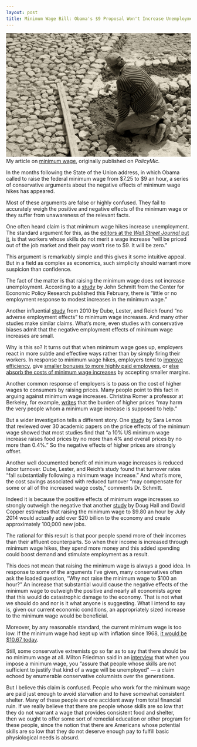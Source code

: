 ```yaml
---
layout: post
title: Minimum Wage Bill: Obama's $9 Proposal Won't Increase Unemployment
---
```

<img src="/assets/min-wage.jpg">

<div class="message">
  My article on <a href="http://www.policymic.com/articles/41325/minimum-wage-bill-obama-s-9-proposal-won-t-increase-unemployment">minimum wage</a>, originally published on <em>PolicyMic.</em>
</div>

In the months following the State of the Union address, in which Obama called to raise the federal minimum wage from $7.25 to $9 an hour, a series of conservative arguments about the negative effects of minimum wage hikes has appeared.

Most of these arguments are false or highly confused. They fail to accurately weigh the positive and negative effects of the minimum wage or they suffer from unawareness of the relevant facts.

One often heard claim is that minimum wage hikes increase unemployment. The standard argument for this, as the [editors at the *Wall Street Journal* put it](http://online.wsj.com/article/SB10001424127887323478004578302510280314712.html), is that workers whose skills do not merit a wage increase “will be priced out of the job market and their pay won’t rise to $9. It will be zero.”

This argument is remarkably simple and this gives it some intuitive appeal. But in a field as complex as economics, such simplicity should warrant more suspicion than confidence.

The fact of the matter is that raising the minimum wage does not increase unemployment. According to a [study](http://www.cepr.net/documents/publications/min-wage-2013-02.pdf) by John Schmitt from the Center for Economic Policy Research published this February, there is “little or no employment response to modest increases in the minimum wage.”

Another influential [study](http://www.irle.berkeley.edu/workingpapers/157-07.pdf) from 2010 by Dube, Lester, and Reich found “no adverse employment effects” to minimum wage increases. And many other studies make similar claims. What’s more, even studies with conservative biases admit that the negative employment effects of minimum wage increases are small.

Why is this so? It turns out that when minimum wage goes up, employers react in more subtle and effective ways rather than by simply firing their workers. In response to minimum wage hikes, employers tend to [improve efficiency](http://www2.gsu.edu/~ecobth/IZA_HKZ_MinWageCoA_dp6132.pdf), give [smaller bonuses to more highly paid employees](http://www.uh.edu/~adkugler/DiNardoetal.pdf), or [else absorb the costs of minimum wage increases](http://www.aeaweb.org/articles.php?doi=10.1257/app.3.1.129) by accepting smaller margins.

Another common response of employers is to pass on the cost of higher wages to consumers by raising prices. Many people point to this fact in arguing against minimum wage increases. Christina Romer a professor at Berkeley, for example, [writes](http://www.nytimes.com/2013/03/03/business/the-minimum-wage-employment-and-income-distribution.html?pagewanted=all) that the burden of higher prices “may harm the very people whom a minimum wage increase is supposed to help.”

But a wider investigation tells a different story. One [study](http://ideas.repec.org/a/bla/jecsur/v22y2008i1p187-212.html) by Sara Lemos that reviewed over 30 academic papers on the price effects of the minimum wage showed that most studies find that “a 10% US minimum wage increase raises food prices by no more than 4% and overall prices by no more than 0.4%.” So the negative effects of higher prices are strongly offset.

Another well documented benefit of minimum wage increases is reduced labor turnover. Dube, Lester, and Reich’s study found that turnover rates “fall substantially following a minimum wage increase.” And what’s more, the cost savings associated with reduced turnover “may compensate for some or all of the increased wage costs,” comments Dr. Schmitt.

Indeed it is because the positive effects of minimum wage increases so strongly outweigh the negative that another [study](http://www.epi.org/files/2012/ib341-raising-federal-minimum-wage.pdf) by Doug Hall and David Copper estimates that raising the minimum wage to $9.80 an hour by July 2014 would actually add over $20 billion to the economy and create approximately 100,000 new jobs.

The rational for this result is that poor people spend more of their incomes than their affluent counterparts. So when their income is increased through minimum wage hikes, they spend more money and this added spending could boost demand and stimulate employment as a result.

This does not mean that raising the minimum wage is always a good idea. In response to some of the arguments I’ve given, many conservatives often ask the loaded question, “Why not raise the minimum wage to $100 an hour?” An increase that substantial would cause the negative effects of the minimum wage to outweigh the positive and nearly all economists agree that this would do catastrophic damage to the economy. That is not what we should do and nor is it what anyone is suggesting. What I intend to say is, given our current economic conditions, an appropriately sized increase to the minimum wage would be beneficial.

Moreover, by any reasonable standard, the current minimum wage is too low. If the minimum wage had kept up with inflation since 1968, [it would be $10.67 today](http://online.wsj.com/article/SB10001424127887323550604578412861779132692.html?KEYWORDS=minimum+wage).

Still, some conservative extremists go so far as to say that there should be no minimum wage at all. Milton Friedman said in an [interview](http://www.youtube.com/watch?v=ca8z__o52sk&amp;feature=youtu.be) that when you impose a minimum wage, you “assure that people whose skills are not sufficient to justify that kind of a wage will be unemployed" — a claim echoed by enumerable conservative columnists over the generations.

But I believe this claim is confused. People who work for the minimum wage are paid just enough to avoid starvation and to have somewhat consistent shelter. Many of these people are one accident away from total financial ruin. If we really believe that there are people whose skills are so low that they do not warrant a wage that provides consistent food and shelter, then we ought to offer some sort of remedial education or other program for these people, since the notion that there are Americans whose potential skills are so low that they do not deserve enough pay to fulfill basic physiological needs is absurd.

